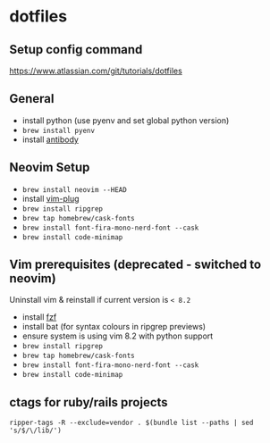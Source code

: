 # dotfiles

## Setup config command

https://www.atlassian.com/git/tutorials/dotfiles


## General

- install python (use pyenv and set global python version)
- `brew install pyenv`
- install [antibody](https://github.com/getantibody/antibody)


## Neovim Setup

- `brew install neovim --HEAD`
- install [vim-plug](https://github.com/junegunn/vim-plug#unix)
- `brew install ripgrep`
- `brew tap homebrew/cask-fonts`
- `brew install font-fira-mono-nerd-font --cask`
- `brew install code-minimap`


## Vim prerequisites (deprecated - switched to neovim)

Uninstall vim & reinstall if current version is `< 8.2`

- install [fzf](https://github.com/junegunn/fzf)
- install bat (for syntax colours in ripgrep previews)
- ensure system is using vim 8.2 with python support
- `brew install ripgrep`
- `brew tap homebrew/cask-fonts`
- `brew install font-fira-mono-nerd-font --cask`
- `brew install code-minimap`

## ctags for ruby/rails projects

`ripper-tags -R --exclude=vendor . $(bundle list --paths | sed 's/$/\/lib/')`

